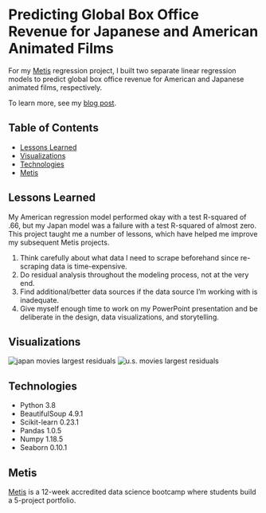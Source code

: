 # Predicting Global Box Office Revenue for Japanese and American Animated Films

For my [Metis](https://www.thisismetis.com/data-science-bootcamps) regression project, I built two separate linear regression models to predict global box office revenue for American and Japanese animated films, respectively.

To learn more, see my [blog post](https://binhhoang.io/blog/animation-regression/). 

## Table of Contents

* [Lessons Learned](#lessons-learned)
* [Visualizations](#visualizations)
* [Technologies](#technologies)
* [Metis](#metis)

## Lessons Learned

My American regression model performed okay with a test R-squared of .66, but my Japan model was a failure with a test R-squared of almost zero. This project taught me a number of lessons, which have helped me improve my subsequent Metis projects. 

1. Think carefully about what data I need to scrape beforehand since re-scraping data is time-expensive.
2. Do residual analysis throughout the modeling process, not at the very end.
3. Find additional/better data sources if the data source I’m working with is inadequate.
4. Give myself enough time to work on my PowerPoint presentation and be deliberate in the design, data visualizations, and storytelling.

## Visualizations

![japan movies largest residuals](https://user-images.githubusercontent.com/62628676/102674735-ff424400-4164-11eb-84fd-33e0c2fd2151.png)
![u.s. movies largest residuals](https://user-images.githubusercontent.com/62628676/102674724-f5204580-4164-11eb-8fbe-c3db6b5fd95e.png)

## Technologies

* Python 3.8
* BeautifulSoup 4.9.1
* Scikit-learn 0.23.1
* Pandas 1.0.5
* Numpy 1.18.5
* Seaborn 0.10.1

## Metis

[Metis](https://www.thisismetis.com/data-science-bootcamps) is a 12-week accredited data science bootcamp where students build a 5-project portfolio. 


